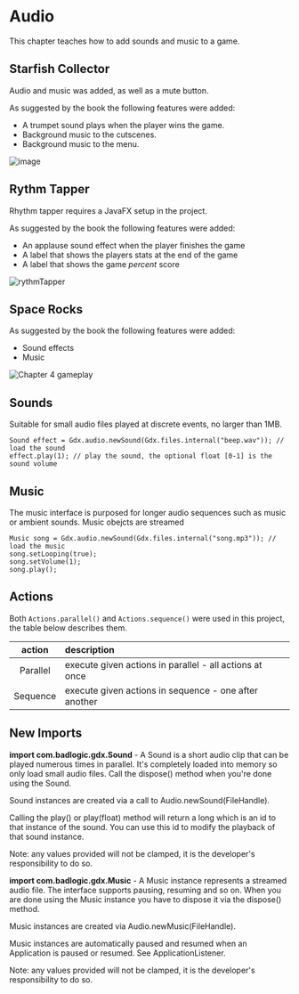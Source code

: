# Audio
This chapter teaches how to add sounds and music to a game.

## Starfish Collector
Audio and music was added, as well as a mute button.

As suggested by the book the following features were added:
* A trumpet sound plays when the player wins the game.
* Background music to the cutscenes.
* Background music to the menu.

![image](https://user-images.githubusercontent.com/4059636/59179995-08138c00-8b64-11e9-9ade-a9f2d0389682.png)

## Rythm Tapper
Rhythm tapper requires a JavaFX setup in the project.

As suggested by the book the following features were added:
* An applause sound effect when the player finishes the game
* A label that shows the players stats at the end of the game
* A label that shows the game _percent_ score

![rythmTapper](https://user-images.githubusercontent.com/4059636/59593223-d5ccd600-90f1-11e9-9cd9-712fd5e23c02.png)


## Space Rocks
As suggested by the book the following features were added:
* Sound effects
* Music

![Chapter 4 gameplay](https://user-images.githubusercontent.com/4059636/57120333-ff63b500-6d70-11e9-84cb-241bb2e39472.PNG)


## Sounds
Suitable for small audio files played at discrete events, no larger than 1MB.
```
Sound effect = Gdx.audio.newSound(Gdx.files.internal("beep.wav")); // load the sound
effect.play(1); // play the sound, the optional float [0-1] is the sound volume
```
## Music
The music interface is purposed for longer audio sequences such as music or ambient sounds. Music obejcts are streamed
```
Music song = Gdx.audio.newSound(Gdx.files.internal("song.mp3")); // load the music
song.setLooping(true);
song.setVolume(1);
song.play();
```

## Actions
Both `Actions.parallel()` and `Actions.sequence()` were used in this project, the table below describes them.

|  action  |  description  |
|:-------------:|:----------------|
|  Parallel  | execute given actions in parallel - all actions at once |
|  Sequence  | execute given actions in sequence - one after another |

## New Imports

**import com.badlogic.gdx.Sound** - A Sound is a short audio clip that can be played numerous times in parallel. It's completely loaded into memory so only load small audio files. Call the dispose() method when you're done using the Sound.

Sound instances are created via a call to Audio.newSound(FileHandle).

Calling the play() or play(float) method will return a long which is an id to that instance of the sound. You can use this id to modify the playback of that sound instance.

Note: any values provided will not be clamped, it is the developer's responsibility to do so.

**import com.badlogic.gdx.Music** - A Music instance represents a streamed audio file. The interface supports pausing, resuming and so on. When you are done using the Music instance you have to dispose it via the dispose() method.

Music instances are created via Audio.newMusic(FileHandle).

Music instances are automatically paused and resumed when an Application is paused or resumed. See ApplicationListener.

Note: any values provided will not be clamped, it is the developer's responsibility to do so.
